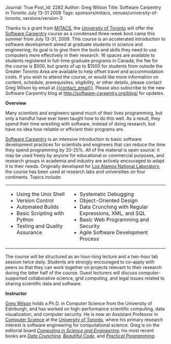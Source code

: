 Journal: True
Post_Id: 2282
Author: Greg Wilson
Title: Software Carpentry in Toronto July 13-31 2009
Tags: sponsors/mitacs, venues/university-of-toronto, versions/version-3

<p>Thanks to a grant from <a href="http://mitacs.ca">MITACS</a>, the <a href="http://www.utoronto.ca">University of Toronto</a> will offer the <a href="http://swc.scipy.org">Software Carpentry</a> course as a condensed three-week boot camp this summer from July 13-31, 2009.  This course is an accelerated introduction to software development aimed at graduate students in science and engineering; its goal is to give them the tools and skills they need to use computers more effectively in their research.  16 spaces are available to students registered in full-time graduate programs in Canada; the fee for the course is $500, but grants of up to $1500 for students from outside the Greater Toronto Area are available to help offset travel and accommodation costs.  If you wish to attend the course, or would like more information on content, schedule, prerequisites, eligibility, or other details, please contact Greg Wilson by email at <a href="mailto:{{contact_email}}">{{contact_email}}</a>.  Please also subscribe to the new Software Carpentry blog at <a href="{{root_path}}/blog/">http://software-carpentry.org/blog/</a> for updates.</p>
<p><strong>Overview</strong></p>
<p>Many scientists and engineers spend much of their lives programming, but only a handful have ever been taught how to do this well. As a result, they spend their time wrestling with software, instead of doing research, but have no idea how reliable or efficient their programs are.</p>
<p><a href="http://swc.scipy.org">Software Carpentry</a> is an intensive introduction to basic software development practices for scientists and engineers that can reduce the time they spend programming by 20-25%. All of the material is open source: it may be used freely by anyone for educational or commercial purposes, and research groups in academia and industry are actively encouraged to adapt it to their needs.  Originally developed for <a href="http://www.lanl.gov">Los Alamos National Laboratory</a>, the course has been used at research labs and universities on four continents.  Topics include:</p>
<table border="0">
<tbody>
<tr>
<td valign="top">
<ul>
<li>Using the Unix Shell</li>
<li>Version Control</li>
<li>Automated Builds</li>
<li>Basic Scripting with Python</li>
<li>Testing and Quality Assurance</li>
</ul>
</td>
<td valign="top">
<ul>
<li>Systematic Debugging</li>
<li>Object-Oriented Design</li>
<li>Data Crunching with Regular Expressions, XML, and SQL</li>
<li>Basic Web Programming and Security</li>
<li>Agile Software Development Process</li>
</ul>
</td>
</tr>
</tbody>
</table>
<p>The course will be structured as an hour-long lecture and a two-hour lab session twice daily.  Students are strongly encouraged to co-apply with peers so that they can work together on projects relevant to their research during the latter half of the course.  Guest lecturers will discuss computer-supported collaborative science, grid computing, and legal issues related to sharing scientific data and software.</p>
<p><strong>Instructor</strong></p>
<p><a href="http://www.third-bit.com">Greg Wilson</a> holds a Ph.D. in Computer Science from the University of Edinburgh, and has worked on high-performance scientific computing, data visualization, and computer security.  He is now an Assistant Professor in <a href="http://www.cs.toronto.edu">Computer Science</a> at the <a href="http://www.utoronto.ca">University of Toronto</a>, where his primary research interest is software engineering for computational science.  Greg is on the editorial board <a href="http://cise.aip.org/"><em>Computing in Science and Engineering</em></a>; his most recent books are <a href="http://www.amazon.com/Data-Crunching-Everyday-Problems-Python/dp/0974514071"><em>Data Crunching</em></a>, <a href="http://www.amazon.com/Beautiful-Code-Leading-Programmers-Practice/dp/0596510047"><em>Beautiful Code</em></a>, and <a href="http://www.amazon.com/Practical-Programming-Introduction-Computer-Science/dp/1934356271"><em>Practical Programming</em></a>.</p>
